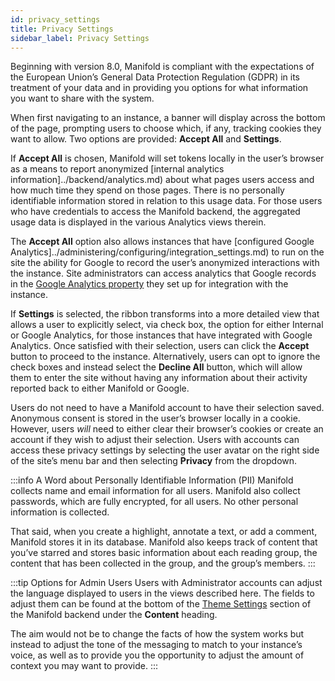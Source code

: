 ```yaml
---
id: privacy_settings
title: Privacy Settings
sidebar_label: Privacy Settings
---
```


Beginning with version 8.0, Manifold is compliant with the expectations of the European Union’s General Data Protection Regulation (GDPR) in its treatment of your data and in providing you options for what information you want to share with the system.

When first navigating to an instance, a banner will display across the bottom of the page, prompting users to choose which, if any, tracking cookies they want to allow. Two options are provided: **Accept All** and **Settings**.

If **Accept All** is chosen, Manifold will set tokens locally in the user’s browser as a means to report anonymized [internal analytics information]../backend/analytics.md) about what pages users access and how much time they spend on those pages. There is no personally identifiable information stored in relation to this usage data. For those users who have credentials to access the Manifold backend, the aggregated usage data is displayed in the various Analytics views therein.

The **Accept All** option also allows instances that have [configured Google Analytics]../administering/configuring/integration_settings.md) to run on the site the ability for Google to record the user’s anonymized interactions with the instance. Site administrators can access analytics that Google records in the [Google Analytics property](https://analytics.google.com/analytics/web/#/) they set up for integration with the instance.

If **Settings** is selected, the ribbon transforms into a more detailed view that allows a user to explicitly select, via check box, the option for either Internal or Google Analytics, for those instances that have integrated with Google Analytics. Once satisfied with their selection, users can click the **Accept** button to proceed to the instance. Alternatively, users can opt to ignore the check boxes and instead select the **Decline All** button, which will allow them to enter the site without having any information about their activity reported back to either Manifold or Google.

Users do not need to have a Manifold account to have their selection saved. Anonymous consent is stored in the user’s browser locally in a cookie. However, users *will* need to either clear their browser’s cookies or create an account if they wish to adjust their selection. Users with accounts can access these privacy settings by selecting the user avatar on the right side of the site’s menu bar and then selecting **Privacy** from the dropdown. 

:::info A Word about Personally Identifiable Information (PII)
Manifold collects name and email information for all users. Manifold also collect passwords, which are fully encrypted, for all users. No other personal information is collected.

That said, when you create a highlight, annotate a text, or add a comment, Manifold stores it in its database. Manifold also keeps track of content that you’ve starred and stores basic information about each reading group, the content that has been collected in the group, and the group’s members.
:::

:::tip Options for Admin Users
Users with Administrator accounts can adjust the language displayed to users in the views described here. The fields to adjust them can be found at the bottom of the [Theme Settings](../administering/configuring/theme_settings.md) section of the Manifold backend under the **Content** heading.

The aim would not be to change the facts of how the system works but instead to adjust the tone of the messaging to match to your instance’s voice, as well as to provide you the opportunity to adjust the amount of context you may want to provide.
:::